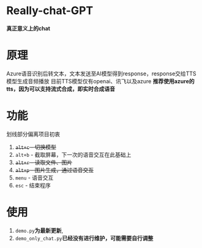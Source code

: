 # Really-chat-GPT
**真正意义上的chat**
# 原理
Azure语音识别后转文本，文本发送至AI模型得到response，response交给TTS模型生成音频播放
目前TTS模型仅有openai、讯飞以及azure
**推荐使用azure的tts，因为可以支持流式合成，即实时合成语音**
# 功能
划线部分偏离项目初衷
1. ~~`alt+c` - 切换模型~~
2. `alt+b` - 截取屏幕，下一次的语音交互在此基础上
3. ~~`alt+r` - 读取文件、图片~~
4. ~~`alt+p` - 图片生成，通过语音交互~~
5. `menu` - 语音交互
6. `esc` - 结束程序
# 使用
1. `demo.py`**为最新更新**,
2. `demo_only_chat.py`**已经没有进行维护，可能需要自行调整**
